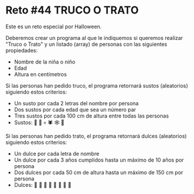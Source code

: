 # Reto #44 TRUCO O TRATO

Este es un reto especial por Halloween.

Deberemos crear un programa al que le indiquemos si queremos realizar "Truco o Trato" y un listado (array) de personas con las siguientes propiedades:

- Nombre de la niña o niño
- Edad
- Altura en centímetros

Si las personas han pedido truco, el programa retornará sustos (aleatorios) siguiendo estos criterios:

- Un susto por cada 2 letras del nombre por persona
- Dos sustos por cada edad que sea un número par
- Tres sustos por cada 100 cm de altura entre todas las personas
- Sustos: 🎃 👻 💀 🕷 🕸 🦇

Si las personas han pedido trato, el programa retornará dulces (aleatorios) siguiendo estos criterios:

- Un dulce por cada letra de nombre
- Un dulce por cada 3 años cumplidos hasta un máximo de 10 años por persona
- Dos dulces por cada 50 cm de altura hasta un máximo de 150 cm por persona
- Dulces: 🍰 🍬 🍡 🍭 🍪 🍫 🧁 🍩
